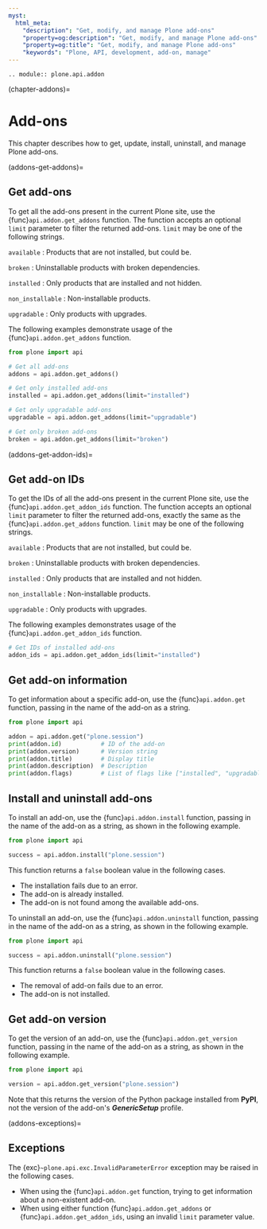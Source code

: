 ```yaml
---
myst:
  html_meta:
    "description": "Get, modify, and manage Plone add-ons"
    "property=og:description": "Get, modify, and manage Plone add-ons"
    "property=og:title": "Get, modify, and manage Plone add-ons"
    "keywords": "Plone, API, development, add-on, manage"
---
```


```{eval-rst}
.. module:: plone.api.addon
```

(chapter-addons)=

# Add-ons

This chapter describes how to get, update, install, uninstall, and manage Plone add-ons.


(addons-get-addons)=

## Get add-ons

To get all the add-ons present in the current Plone site, use the {func}`api.addon.get_addons` function.
The function accepts an optional `limit` parameter to filter the returned add-ons.
`limit` may be one of the following strings.

`available`
:   Products that are not installed, but could be.

`broken`
:   Uninstallable products with broken dependencies.

`installed`
:   Only products that are installed and not hidden.

`non_installable`
:   Non-installable products.

`upgradable`
:   Only products with upgrades.

The following examples demonstrate usage of the {func}`api.addon.get_addons` function.

```python
from plone import api

# Get all add-ons
addons = api.addon.get_addons()

# Get only installed add-ons
installed = api.addon.get_addons(limit="installed")

# Get only upgradable add-ons
upgradable = api.addon.get_addons(limit="upgradable")

# Get only broken add-ons
broken = api.addon.get_addons(limit="broken")
```

(addons-get-addon-ids)=

## Get add-on IDs

To get the IDs of all the add-ons present in the current Plone site, use the {func}`api.addon.get_addon_ids` function.
The function accepts an optional `limit` parameter to filter the returned add-ons, exactly the same as the {func}`api.addon.get_addons` function.
`limit` may be one of the following strings.

`available`
:   Products that are not installed, but could be.

`broken`
:   Uninstallable products with broken dependencies.

`installed`
:   Only products that are installed and not hidden.

`non_installable`
:   Non-installable products.

`upgradable`
:   Only products with upgrades.

The following examples demonstrates usage of the {func}`api.addon.get_addon_ids` function.

```python
# Get IDs of installed add-ons
addon_ids = api.addon.get_addon_ids(limit="installed")
```
## Get add-on information

To get information about a specific add-on, use the {func}`api.addon.get` function, passing in the name of the add-on as a string.

```python
from plone import api

addon = api.addon.get("plone.session")
print(addon.id)           # ID of the add-on
print(addon.version)      # Version string
print(addon.title)        # Display title
print(addon.description)  # Description
print(addon.flags)        # List of flags like ["installed", "upgradable"]
```

## Install and uninstall add-ons

To install an add-on, use the {func}`api.addon.install` function, passing in the name of the add-on as a string, as shown in the following example.

```python
from plone import api

success = api.addon.install("plone.session")
```
This function returns a `false` boolean value in the following cases.
- The installation fails due to an error.
- The add-on is already installed.
- The add-on is not found among the available add-ons.


To uninstall an add-on, use the {func}`api.addon.uninstall` function, passing in the name of the add-on as a string, as shown in the following example.


```python
from plone import api

success = api.addon.uninstall("plone.session")
```

This function returns a `false` boolean value in the following cases.
- The removal of add-on fails due to an error.
- The add-on is not installed.

## Get add-on version

To get the version of an add-on, use the {func}`api.addon.get_version` function, passing in the name of the add-on as a string, as shown in the following example.

```python
from plone import api

version = api.addon.get_version("plone.session")
```
Note that this returns the version of the Python package installed from **PyPI**, not the version of the add-on's **_GenericSetup_** profile.

(addons-exceptions)=

## Exceptions


The {exc}`~plone.api.exc.InvalidParameterError` exception may be raised in the following cases.

- When using the {func}`api.addon.get` function, trying to get information about a non-existent add-on.
- When using either function {func}`api.addon.get_addons` or {func}`api.addon.get_addon_ids`, using an invalid `limit` parameter value.
